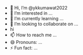 - 👋 Hi, I’m @ykkumawat2022
- 👀 I’m interested in ...
- 🌱 I’m currently learning ...
- 💞️ I’m looking to collaborate on ...
- hi
- 📫 How to reach me ...
- 😄 Pronouns: ...
- ⚡ Fun fact: ...

<!---
ykkumawat2022/ykkumawat2022 is a ✨ special ✨ repository because its `README.md` (this file) appears on your GitHub profile.
You can click the Preview link to take a look at your changes.
--->
